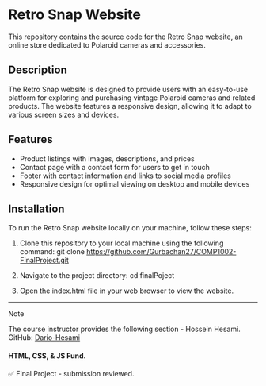 # Retro Snap Website

This repository contains the source code for the Retro Snap website, an online store dedicated to Polaroid cameras and accessories.

## Description

The Retro Snap website is designed to provide users with an easy-to-use platform for exploring and purchasing vintage Polaroid cameras and related products. The website features a responsive design, allowing it to adapt to various screen sizes and devices.

## Features

- Product listings with images, descriptions, and prices
- Contact page with a contact form for users to get in touch
- Footer with contact information and links to social media profiles
- Responsive design for optimal viewing on desktop and mobile devices

## Installation

To run the Retro Snap website locally on your machine, follow these steps:

1. Clone this repository to your local machine using the following command:
git clone https://github.com/Gurbachan27/COMP1002-FinalProject.git

2. Navigate to the project directory:
cd finalPoject

3. Open the index.html file in your web browser to view the website.

 ---
> [!NOTE]
> The course instructor provides the following section - Hossein Hesami.<br>GitHub: <a href="https://github.com/Dario-Hesami">Dario-Hesami</a>
<h4>HTML, CSS, & JS Fund.</h4>
✅ Final Project - submission reviewed.

